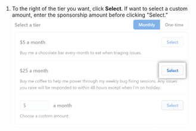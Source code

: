 1. To the right of the tier you want, click **Select**. If want to select a custom amount, enter the sponsorship amount before clicking "Select." ![Kontrollkästchen „Select a tier" (Stufe wählen)](/assets/images/help/sponsors/select-a-tier-box.png)
